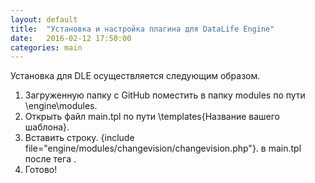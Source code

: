 ```yaml
---
layout: default
title:  "Установка и настройка плагина для DataLife Engine"
date:   2016-02-12 17:50:00
categories: main
---
```


Установка для DLE осуществляется следующим образом.

1.	Загруженную папку с GitHub поместить в папку modules по пути \engine\modules.
2.	Открыть файл main.tpl по пути \templates\{Название вашего шаблона}.
3.	Вставить строку.
{include file="engine/modules/changevision/changevision.php"}.
 в main.tpl после тега <body>.
4.	Готово!
